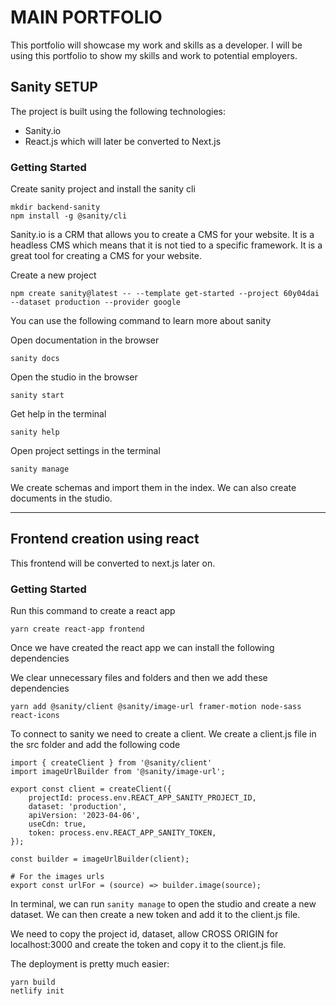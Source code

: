# MAIN PORTFOLIO

This portfolio will showcase my work and skills as a developer. I will be using this portfolio to show my skills and work to potential employers.

## Sanity SETUP

The project is built using the following technologies:

- Sanity.io
- React.js which will later be converted to Next.js

### Getting Started

Create sanity project and install the sanity cli

```
mkdir backend-sanity
npm install -g @sanity/cli
```

Sanity.io is a CRM that allows you to create a CMS for your website. It is a headless CMS which means that it is not tied to a specific framework. It is a great tool for creating a CMS for your website.

Create a new project

```
npm create sanity@latest -- --template get-started --project 60y04dai --dataset production --provider google
```

You can use the following command to learn more about sanity

Open documentation in the browser

```
sanity docs
```

Open the studio in the browser

```
sanity start
```

Get help in the terminal

```
sanity help
```

Open project settings in the terminal

```
sanity manage
```

We create schemas and import them in the index. We can also create documents in the studio.

---

## Frontend creation using react

This frontend will be converted to next.js later on.

### Getting Started

Run this command to create a react app

```
yarn create react-app frontend
```

Once we have created the react app we can install the following dependencies

We clear unnecessary files and folders and then we add these dependencies

```
yarn add @sanity/client @sanity/image-url framer-motion node-sass react-icons
```

To connect to sanity we need to create a client. We create a client.js file in the src folder and add the following code

```
import { createClient } from '@sanity/client'
import imageUrlBuilder from '@sanity/image-url';

export const client = createClient({
    projectId: process.env.REACT_APP_SANITY_PROJECT_ID,
    dataset: 'production',
    apiVersion: '2023-04-06',
    useCdn: true,
    token: process.env.REACT_APP_SANITY_TOKEN,
});

const builder = imageUrlBuilder(client);

# For the images urls
export const urlFor = (source) => builder.image(source);
```

In terminal, we can run `sanity manage` to open the studio and create a new dataset. We can then create a new token and add it to the client.js file.

We need to copy the project id, dataset, allow CROSS ORIGIN for localhost:3000 and create the token and copy it to the client.js file.

The deployment is pretty much easier:

```
yarn build
netlify init

```
